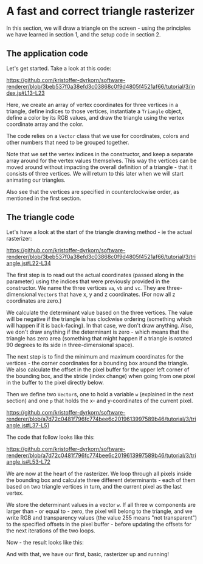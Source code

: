 # A fast and correct triangle rasterizer

In this section, we will draw a triangle on the screen - using the principles we have learned in section 1, and the setup code in section 2.

## The application code

Let's get started. Take a look at this code:

https://github.com/kristoffer-dyrkorn/software-renderer/blob/3beb537f0a38efd3c03868c0f9d4805f4521af66/tutorial/3/index.js#L13-L23

Here, we create an array of vertex coordinates for three vertices in a triangle, define indices to those vertices, instantiate a `Triangle` object, define a color by its RGB values, and draw the triangle using the vertex coordinate array and the color.

The code relies on a `Vector` class that we use for coordinates, colors and other numbers that need to be grouped together.

Note that we set the vertex indices in the constructor, and keep a separate array around for the vertex values themselves. This way the vertices can be moved around without impacting the overall definition of a triangle - that it consists of three vertices. We will return to this later when we will start animating our triangles.

Also see that the vertices are specified in counterclockwise order, as mentioned in the first section.

## The triangle code

Let's have a look at the start of the triangle drawing method - ie the actual rasterizer:

https://github.com/kristoffer-dyrkorn/software-renderer/blob/3beb537f0a38efd3c03868c0f9d4805f4521af66/tutorial/3/triangle.js#L22-L34

The first step is to read out the actual coordinates (passed along in the parameter) using the indices that were previously provided in the constructor. We name the three vertices `va`, `vb` and `vc`. They are three-dimensional `Vector`s that have x, y and z coordinates. (For now all z coordinates are zero.)

We calculate the determinant value based on the three vertices. The value will be negative if the triangle is has clockwise ordering (something which will happen if it is back-facing). In that case, we don't draw anything. Also, we don't draw anything if the determinant is zero - which means that the triangle has zero area (something that might happen if a triangle is rotated 90 degrees to its side in three-dimensional space).

The next step is to find the minimum and maximum coordinates for the vertices - the corner coordinates for a bounding box around the triangle. We also calculate the offset in the pixel buffer for the upper left corner of the bounding box, and the stride (index change) when going from one pixel in the buffer to the pixel directly below.

Then we define two `Vector`s, one to hold a variable `w` (explained in the next section) and one `p` that holds the x- and y-coordinates of the current pixel.

https://github.com/kristoffer-dyrkorn/software-renderer/blob/a7d72c0481f796fc774bee6c2019613997589b46/tutorial/3/triangle.js#L37-L51

The code that follow looks like this:

https://github.com/kristoffer-dyrkorn/software-renderer/blob/a7d72c0481f796fc774bee6c2019613997589b46/tutorial/3/triangle.js#L53-L72

We are now at the heart of the rasterizer. We loop through all pixels inside the bounding box and calculate three different determinants - each of them based on two triangle vertices in turn, and the current pixel as the last vertex.

We store the determinant values in a vector `w`. If all three w components are larger than - or equal to - zero, the pixel will belong to the triangle, and we write RGB and transparency values (the value 255 means "not transparent") to the specified offsets in the pixel buffer - before updating the offsets for the next iterations of the two loops.

Now - the result looks like this:

And with that, we have our first, basic, rasterizer up and running!
